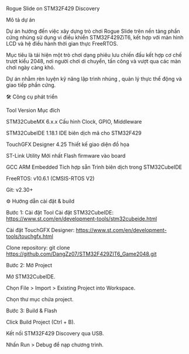 Rogue Slide on STM32F429 Discovery

Mô tả dự án

Dự án hướng đến việc xây dựng trò chơi Rogue Slide trên nền tảng phần cứng nhúng sử dụng vi điều khiển STM32F429ZiT6, kết hợp với màn hình LCD và hệ điều hành thời gian thực FreeRTOS.

Mục tiêu là tái hiện một trò chơi dạng phiêu lưu chiến đấu kết hợp cơ chế trượt kiểu 2048, nơi người chơi di chuyển, tấn công và vượt qua các màn chơi ngày càng khó.

Dự án nhằm rèn luyện kỹ năng lập trình nhúng , quản lý thực thể động và giao tiếp phần cứng.

🛠 Công cụ phát triển

Tool Version Mục đích

STM32CubeMX 6.x.x Cấu hình Clock, GPIO, Middleware

STM32CubeIDE 1.18.1 IDE biên dịch mã cho STM32F429

TouchGFX Designer 4.25 Thiết kế giao diện đồ họa

ST-Link Utility Mới nhất Flash firmware vào board

GCC ARM Embedded Tích hợp sẵn Trình biên dịch trong STM32CubeIDE

FreeRTOS: v10.6.1 (CMSIS-RTOS V2)

Git: v2.30+

⚙ Hướng dẫn cài đặt & build

Bước 1: Cài đặt Tool Cài đặt STM32CubeIDE: https://www.st.com/en/development-tools/stm32cubeide.html

Cài đặt TouchGFX Designer: https://www.st.com/en/development-tools/touchgfx.html

Clone repository: git clone https://github.com/DangZz07/STM32F429ZIT6_Game2048.git

Bước 2: Mở Project

Mở STM32CubeIDE.

Chọn File > Import > Existing Project into Workspace.

Chọn thư mục chứa project.

Bước 3: Build & Flash

Click Build Project (Ctrl + B).

Kết nối STM32F429 Discovery qua USB.

Nhấn Run > Debug để nạp chương trình.
